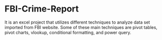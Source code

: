 # FBI-Crime-Report

 It is an excel project that utilizes different techniques to analyze data set imported from FBI website. Some of these main techniques are pivot tables, pivot charts, vlookup, conditional formatting, and power query.
